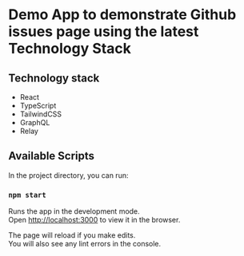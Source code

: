 # Demo App to demonstrate Github issues page using the latest Technology Stack

## Technology stack
- React
- TypeScript
- TailwindCSS
- GraphQL
- Relay

## Available Scripts

In the project directory, you can run:

### `npm start`

Runs the app in the development mode.\
Open [http://localhost:3000](http://localhost:3000) to view it in the browser.

The page will reload if you make edits.\
You will also see any lint errors in the console.
